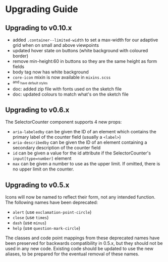 # Upgrading Guide

## Upgrading to v0.10.x

* added `.container--limited-width` to set a max-width for our adaptive grid when on small and above viewpoints
* updated hover state on buttons (white background with coloured border)
* remove min-height:60 in buttons so they are the same height as form fields
* body tag now has white background
* `core-icon` mixin is now available in `mixins.scss`
* <sup> and <sub> have default styles
* doc: added zip file with fonts used on the sketch file
* doc: updated colours to match what's on the sketch file


## Upgrading to v0.6.x

The SelectorCounter component supports 4 new props:

* `aria-labeledby` can be given the ID of an element which contains the primary label of the counter field (usually a `<label>`)
* `aria-describedby` can be given the ID of an element containing a secondary description of the counter field
* `id` can be given a value for the id attribute if the SelectorCounter's `input[type=number]` element
* `max` can be given a number to use as the upper limit. If omitted, there is no upper limit on the counter.

## Upgrading to v0.5.x

Icons will now be named to reflect their form, not any intended function. The following names have been deprecated:

* `alert` (use `exclamation-point-circle`)
* `close` (use `times`)
* `dash` (use `minus`)
* `help` (use `question-mark-circle`)

The classes and code point mappings from these deprecated names have been preserved for backwards compatibility in 0.5.x, but they should not be used in any new code.
Existing code should be updated to use the new aliases, to be prepared for the eventual removal of these names.

